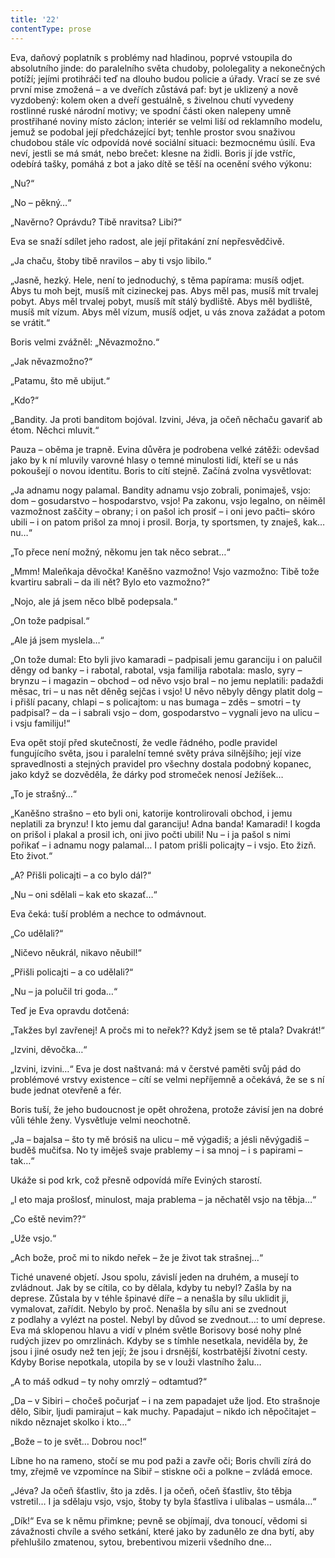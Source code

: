 ```yaml
---
title: '22'
contentType: prose
---
```


Eva, daňový poplatník s problémy nad hladinou, poprvé vstoupila do absolutního jinde: do paralelního světa chudoby, pololegality a nekonečných potíží; jejími protihráči teď na dlouho budou policie a úřady. Vrací se ze své první mise zmožená – a ve dveřích zůstává paf: byt je uklizený a nově vyzdobený: kolem oken a dveří gestuálně, s živelnou chutí vyvedeny rostlinné ruské národní motivy; ve spodní části oken nalepeny umně prostřihané noviny místo záclon; interiér se velmi liší od reklamního modelu, jemuž se podobal její předcházející byt; tenhle prostor svou snaživou chudobou stále víc odpovídá nové sociální situaci: bezmocnému úsilí. Eva neví, jestli se má smát, nebo brečet: klesne na židli. Boris jí jde vstříc, odebírá tašky, pomáhá z bot a jako dítě se těší na ocenění svého výkonu:

„Nu?“

„No – pěkný…“

„Navěrno? Oprávdu? Tibě nravitsa? Libi?“

Eva se snaží sdílet jeho radost, ale její přitakání zní nepřesvědčivě.

„Ja chaču, štoby tibě nravilos – aby ti vsjo libilo.“

„Jasně, hezký. Hele, není to jednoduchý, s těma papírama: musíš odjet. Abys tu moh bejt, musíš mít cizineckej pas. Abys měl pas, musíš mít trvalej pobyt. Abys měl trvalej pobyt, musíš mít stálý bydliště. Abys měl bydliště, musíš mít vízum. Abys měl vízum, musíš odjet, u vás znova zažádat a potom se vrátit.“

Boris velmi zvážněl: „Něvazmožno.“

„Jak něvazmožno?“

„Patamu, što mě ubijut.“

„Kdo?“

„Bandity. Ja proti banditom bojóval. Izvini, Jéva, ja očeň něchaču gavariť ab étom. Něchci mluvit.“

Pauza – oběma je trapně. Evina důvěra je podrobena velké zátěži: odevšad jako by k ní mluvily varovné hlasy o temné minulosti lidí, kteří se u nás pokoušejí o novou identitu. Boris to cítí stejně. Začíná zvolna vysvětlovat:

„Ja adnamu nogy palamal. Bandity adnamu vsjo zobrali, ponimaješ, vsjo: dom – gosudarstvo – hospodarstvo, vsjo! Pa zakonu, vsjo legalno, on něiměl vazmožnost zaščity – obrany; i on pašol ich prosiť – i oni jevo pačti– skóro ubili – i on patom prišol za mnoj i prosil. Borja, ty sportsmen, ty znaješ, kak… nu…“

„To přece není možný, někomu jen tak něco sebrat…“

„Mmm! Maleňkaja děvočka! Kaněšno vazmožno! Vsjo vazmožno: Tibě tože kvartiru sabrali – da ili nět? Bylo eto vazmožno?“

„Nojo, ale já jsem něco blbě podepsala.“

„On tože padpisal.“

„Ale já jsem myslela…“

„On tože dumal: Eto byli jivo kamaradi – padpisali jemu garanciju i on palučil děngy od banky – i rabotal, rabotal, vsja familija rabotala: maslo, syry – brynzu – i magazin – obchod – od něvo vsjo bral – no jemu neplatili: padaždi měsac, tri – u nas nět děněg sejčas i vsjo! U něvo něbyly děngy platit dolg – i přišlí pacany, chlapi – s policajtom: u nas bumaga – zděs – smotri – ty padpisal? – da – i sabrali vsjo – dom, gospodarstvo – vygnali jevo na ulicu – i vsju familiju!“

Eva opět stojí před skutečností, že vedle řádného, podle pravidel fungujícího světa, jsou i paralelní temné světy práva silnějšího; její vize spravedlnosti a stejných pravidel pro všechny dostala podobný kopanec, jako když se dozvěděla, že dárky pod stromeček nenosí Ježíšek…

„To je strašný…“

„Kaněšno strašno – eto byli oni, katorije kontrolirovali obchod, i jemu neplatili za brynzu! I kto jemu dal garanciju! Adna banda! Kamaradi! I kogda on prišol i plakal a prosil ich, oni jivo počti ubili! Nu – i ja pašol s nimi pořikať – i adnamu nogy palamal… I patom prišli policajty – i vsjo. Eto žizň. Eto život.“

„A? Přišli policajti – a co bylo dál?“

„Nu – oni sdělali – kak eto skazať…“

Eva čeká: tuší problém a nechce to odmávnout.

„Co udělali?“

„Ničevo něukrál, nikavo něubil!“

„Přišli policajti – a co udělali?“

„Nu – ja polučil tri goda…“

Teď je Eva opravdu dotčená:

„Takžes byl zavřenej! A pročs mi to neřek?? Když jsem se tě ptala? Dvakrát!“

„Izvini, děvočka…“

„Izvini, izvini…“ Eva je dost naštvaná: má v čerstvé paměti svůj pád do problémové vrstvy existence – cítí se velmi nepříjemně a očekává, že se s ní bude jednat otevřeně a fér.

Boris tuší, že jeho budoucnost je opět ohrožena, protože závisí jen na dobré vůli téhle ženy. Vysvětluje velmi neochotně.

„Ja – bajalsa – što ty mě brósiš na ulicu – mě výgadiš; a jésli něvýgadiš – buděš mučiťsa. No ty iměješ svaje prablemy – i sa mnoj – i s papirami – tak…“

Ukáže si pod krk, což přesně odpovídá míře Eviných starostí.

„I eto maja prošlosť, minulost, maja prablema – ja něchatěl vsjo na těbja…“

„Co eště nevim??“

„Uže vsjo.“

„Ach bože, proč mi to nikdo neřek – že je život tak strašnej…“

Tiché unavené objetí. Jsou spolu, závislí jeden na druhém, a musejí to zvládnout. Jak by se cítila, co by dělala, kdyby tu nebyl? Zašla by na deprese. Zůstala by v téhle špinavé díře – a nenašla by sílu uklidit ji, vymalovat, zařídit. Nebylo by proč. Nenašla by sílu ani se zvednout z podlahy a vylézt na postel. Nebyl by důvod se zvednout…: to umí deprese. Eva má sklopenou hlavu a vidí v plném světle Borisovy bosé nohy plné rudých jizev po omrzlinách. Kdyby se s tímhle nesetkala, neviděla by, že jsou i jiné osudy než ten její; že jsou i drsnější, kostrbatější životní cesty. Kdyby Borise nepotkala, utopila by se v louži vlastního žalu…

„A to máš odkud – ty nohy omrzlý – odtamtud?“

„Da – v Sibiri – chočeš počurjať – i na zem papadajet uže ljod. Eto strašnoje dělo, Sibir, ljudi pamirajut – kak muchy. Papadajut – nikdo ich něpočitajet – nikdo něznajet skolko i kto…“

„Bože – to je svět… Dobrou noc!“

Líbne ho na rameno, stočí se mu pod paži a zavře oči; Boris chvíli zírá do tmy, zřejmě ve vzpomínce na Sibiř – stiskne oči a polkne – zvládá emoce.

„Jéva? Ja očeň šťastliv, što ja zděs. I ja očeň, očeň šťastliv, što těbja vstretil… I ja sdělaju vsjo, vsjo, štoby ty byla šťastliva i ulibalas – usmála…“

„Dík!“ Eva se k němu přimkne; pevně se objímají, dva tonoucí, vědomi si závažnosti chvíle a svého setkání, které jako by zadunělo ze dna bytí, aby přehlušilo zmatenou, sytou, brebentivou mizerii všedního dne…
